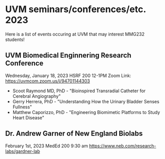 # UVM seminars/conferences/etc. 2023 

Here is a list of events occuring at UVM that may interest MMG232 students! 

## UVM Biomedical Enginnering Research Conference   
Wednesday, January 18, 2023
HSRF 200
12-1PM 
Zoom Link: https://uvmcom.zoom.us/j/94701144303 
+ Scoot Raymond MD, PhD - "Bioinspired Transradial Catheter for Cerebral Angiography" 
+ Gerry Herrera, PhD - "Understanding How the Urinary Bladder Senses Fullness" 
+ Matthew Caporizzo, PhD - "Engineering Biomimetic Platforms to Study Heart Disease" 


## Dr. Andrew Garner of New England Biolabs 
February 1st, 2023 
MedEd 200 
9:30 am 
https://www.neb.com/research-labs/gardner-lab 
